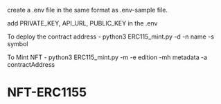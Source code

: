 create a .env file in the same format as .env-sample file.

add PRIVATE_KEY, API_URL, PUBLIC_KEY in the .env
					
To deploy the contract address - python3 ERC115_mint.py -d -n name -s symbol

To Mint NFT - python3 ERC115_mint.py -m -e edition -mh metadata -a contractAddress

# NFT-ERC1155
